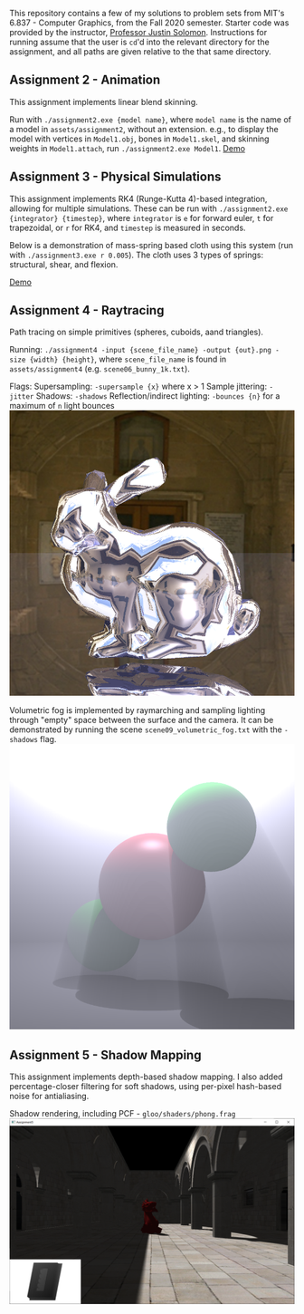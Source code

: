 This repository contains a few of my solutions to problem sets from MIT's 6.837 - Computer Graphics, from the Fall 2020 semester. Starter code was provided by the instructor, [Professor Justin Solomon](https://people.csail.mit.edu/jsolomon/).
Instructions for running assume that the user is `cd`'d into the relevant directory for the assignment, and all paths are given relative to the that same directory.

## Assignment 2 - Animation

This assignment implements linear blend skinning.

Run with `./assignment2.exe {model name}`, where `model name` is the name of a model in `assets/assignment2`, without an extension.
e.g., to display the model with vertices in `Model1.obj`, bones in `Model1.skel`, and skinning weights in `Model1.attach`, run `./assignment2.exe Model1`.
[Demo](https://youtu.be/p4owaHM04Tc)

## Assignment 3 - Physical Simulations

This assignment implements RK4 (Runge-Kutta 4)-based integration, allowing for multiple simulations. These can be run with `./assignment2.exe {integrator} {timestep}`, where `integrator` is `e` for forward euler, `t` for trapezoidal, or `r` for RK4, and `timestep` is measured in seconds.

Below is a demonstration of mass-spring based cloth using this system (run with `./assignment3.exe r 0.005`). The cloth uses 3 types of springs: structural, shear, and flexion.

[Demo](https://youtu.be/Yf3j33bmgSg)

## Assignment 4 - Raytracing

Path tracing on simple primitives (spheres, cuboids, aand triangles).

Running:
`./assignment4 -input {scene_file_name} -output {out}.png -size {width} {height}`, where `scene_file_name` is found in `assets/assignment4` (e.g. `scene06_bunny_1k.txt`).

Flags:
Supersampling: `-supersample {x}` where x > 1
Sample jittering: `-jitter`
Shadows: `-shadows`
Reflection/indirect lighting: `-bounces {n}` for a maximum of `n` light bounces
![reflection](demos/4-raytracing/06.png)

Volumetric fog is implemented by raymarching and sampling lighting through "empty" space between the surface and the camera. It can be demonstrated by running the scene `scene09_volumetric_fog.txt` with the `-shadows` flag.
![bruh](demos/4-raytracing/09.png)

## Assignment 5 - Shadow Mapping

This assignment implements depth-based shadow mapping. I also added percentage-closer filtering for soft shadows, using per-pixel hash-based noise for antialiasing.

Shadow rendering, including PCF - `gloo/shaders/phong.frag`
[![bruh](demos/5-shadowmapping/shadowmap.png)](https://youtu.be/21WEQ1LYQHE)
